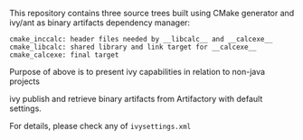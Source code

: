 This repository contains three source trees
built using CMake generator and ivy/ant as 
binary artifacts dependency manager:

    cmake_inccalc: header files needed by __libcalc__ and __calcexe__
    cmake_libcalc: shared library and link target for __calcexe__ 
    cmake_calcexe: final target

Purpose of above is to present ivy capabilities
in relation to non-java projects

ivy publish and retrieve binary artifacts from Artifactory with default settings.

For details, please check any of `ivysettings.xml` 
